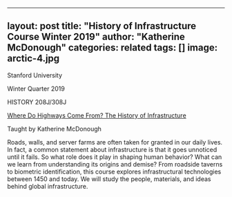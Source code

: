 
---
layout: post
title: "History of Infrastructure Course Winter 2019"
author: "Katherine McDonough"
categories: related
tags: []
image: arctic-4.jpg
---

Stanford University

Winter Quarter 2019

HISTORY 208J/308J

[Where Do Highways Come From? The History of Infrastructure](http://explorecourses.stanford.edu/search?view=catalog&filter-coursestatus-Active=on&page=0&catalog=&academicYear=&q=infrastructure+mcdonough&collapse=)

Taught by Katherine McDonough

Roads, walls, and server farms are often taken for granted in our daily lives. In fact, a common statement about infrastructure is that it goes unnoticed until it fails. So what role does it play in shaping human behavior? What can we learn from understanding its origins and demise? From roadside taverns to biometric identification, this course explores infrastructural technologies between 1450 and today. We will study the people, materials, and ideas behind global infrastructure.


